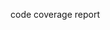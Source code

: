 code coverage report

<a href="https://drive.google.com/file/d/159J5wLgJkE251AWpRSzBMv1CfTI5PaO1/view?usp=sharing" ></a>

 
